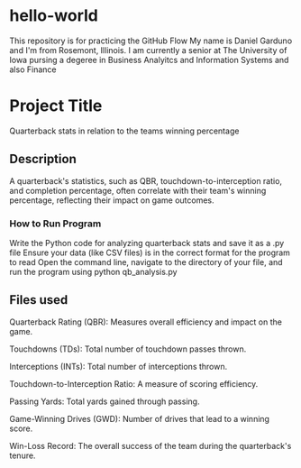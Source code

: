 # hello-world
This repository is for practicing the GitHub Flow
My name is Daniel Garduno and I'm from Rosemont, Illinois. 
I am currently a senior at The University of Iowa pursing a degeree in Business Analyitcs and Information Systems and also Finance 

 # Project Title 
 
Quarterback stats in relation to the teams winning percentage 

## Description
A quarterback's statistics, such as QBR, touchdown-to-interception ratio, and completion percentage, often correlate with their team's winning percentage, reflecting their impact on game outcomes.

### How to Run Program 
Write the Python code for analyzing quarterback stats and save it as a .py file
Ensure your data (like CSV files) is in the correct format for the program to read
Open the command line, navigate to the directory of your file, and run the program using python qb_analysis.py


## Files used 
Quarterback Rating (QBR): Measures overall efficiency and impact on the game.

Touchdowns (TDs): Total number of touchdown passes thrown.

Interceptions (INTs): Total number of interceptions thrown.

Touchdown-to-Interception Ratio: A measure of scoring efficiency.

Passing Yards: Total yards gained through passing.

Game-Winning Drives (GWD): Number of drives that lead to a winning score.

Win-Loss Record: The overall success of the team during the quarterback's tenure.



